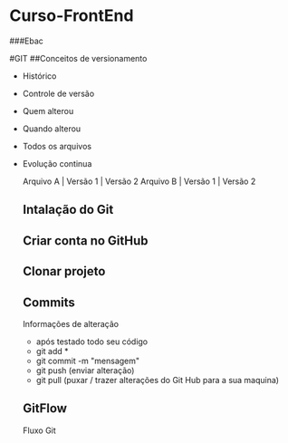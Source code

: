 # Curso-FrontEnd
###Ebac

#GIT
##Conceitos de versionamento
- Histórico
- Controle de versão
- Quem alterou
- Quando alterou
- Todos os arquivos
- Evolução continua

  Arquivo A  | Versão 1 | Versão 2
  Arquivo B  | Versão 1 | Versão 2

  ## Intalação do Git

  ## Criar conta no GitHub

  ## Clonar projeto

  ## Commits
  Informações de alteração
  - após testado todo seu código
  - git add *
  - git commit -m "mensagem"
  - git push (enviar alteração)
  - git pull (puxar / trazer alterações do Git Hub para a sua maquina)

    
  ## GitFlow
  Fluxo Git
